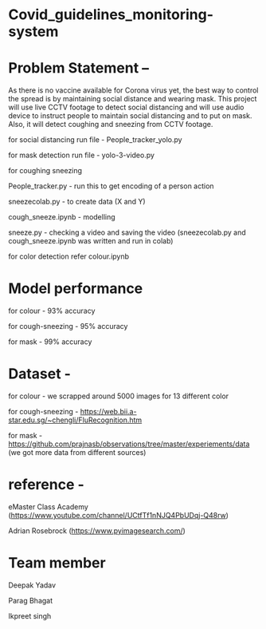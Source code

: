# Covid_guidelines_monitoring-system

# Problem Statement –
As there is no vaccine available for Corona virus yet, the best way to control the spread is  by maintaining social distance and wearing mask. This project will use live CCTV footage to detect social distancing and will use audio device to instruct people to maintain social distancing and to put on mask. Also, it will detect coughing and sneezing from CCTV footage.


for social distancing run file - People_tracker_yolo.py


for mask detection run file - yolo-3-video.py


for coughing sneezing

People_tracker.py - run this to get encoding of a person action

sneezecolab.py - to create data (X and Y) 

cough_sneeze.ipynb - modelling

sneeze.py - checking a video and saving the video
(sneezecolab.py and cough_sneeze.ipynb  was written and run in colab)


for color detection refer colour.ipynb



# Model performance

for colour - 93% accuracy

for cough-sneezing - 95% accuracy

for mask - 99% accuracy



# Dataset - 

for colour - we scrapped around 5000 images for 13 different color

for cough-sneezing - https://web.bii.a-star.edu.sg/~chengli/FluRecognition.htm

for mask - https://github.com/prajnasb/observations/tree/master/experiements/data
(we got more data from different sources)



# reference - 

eMaster Class Academy (https://www.youtube.com/channel/UCtfTf1nNJQ4PbUDqj-Q48rw)

Adrian Rosebrock (https://www.pyimagesearch.com/)



# Team member

Deepak Yadav

Parag Bhagat

Ikpreet singh
